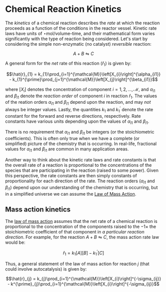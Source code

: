 # Chemical Reaction Kinetics
The _kinetics_ of a chemical reaction describes the _rate_ at which the reaction proceeds as a function of the conditions in the reactor vessel. Kinetic rate laws have units of $\star$mol/volume-time, and their mathematical form varies significantly with the type of reaction being considered. Let's start by considering the simple non-enzymatic (no catalyst) _reversible_ reaction:

$$A+B\leftrightharpoons{C}$$

A general form for the _net_ rate of this reaction ($\hat{r}_{1}$) is given by:

$$\hat{r}_{1} = k_{1}\prod_{i=1}^{\mathcal{M}}\left[X_{i}\right]^{\alpha_{i1}} - k_{1}^{\prime}\prod_{j=1}^{\mathcal{M}}\left[X_{j}\right]^{\beta_{i1}}$$

where $\left[X_{i}\right]$ denotes the concentration of component $i=1,2,\dots,\mathcal{M}$, and $\alpha_{i1}$ and $\beta_{i1}$ denote the _reaction order_ of component $i$ in reaction $\hat{r}_{1}$. The values of the reation orders $\alpha_{i1}$ and $\beta_{i1}$ depend upon the reaction, and may _not_ always be integer values. 
Lastly, the quantities $k_{1}$ and $k_{1}^{\prime}$ denote the rate constant for the forward and reverse directions, respectively. Rate constants have various units depending upon the values of $\alpha_{i1}$
and $\beta_{i1}$. 

There is no requirement that $\alpha_{i1}$ and $\beta_{i1}$ be integers (or the stoichiometric coefficients). This is often only true when we have a complete (or simplified) picture of the chemistry that is occurring. In real-life, fractional values for $\alpha_{i1}$ and $\beta_{i1}$ are common in many application areas.  

Another way to think about the kinetic rate laws and rate constants is that the overall rate of a reaction is proportional to the concentrations of the species that are participating in the reaction (raised to some power). Given this perspective, the rate constants are then simply constants of proportionality for each direction of the rate. The reaction orders ($\alpha_{i1}$ and $\beta_{i1}$) depend upon our understanding of the chemistry that is occurring, but in a simplified universe we can assume the [Law of Mass Action](https://en.wikipedia.org/wiki/Law_of_mass_action).

## Mass action kinetics

The [law of mass action](https://en.wikipedia.org/wiki/Law_of_mass_action) assumes that the net rate of a chemical reaction is proportional to the concentration of the components raised to the $-{1}\times$ the stoichiometric coefficient of that component in _a particular reaction direction_. For example, for the reaction $A+B\leftrightharpoons{C}$, the mass action rate law would be:

$$\hat{r}_{1} = k_{1}\left[A\right]\left[B\right] - k^{\prime}_{1}\left[C\right]$$

Thus, a general statement of the law of mass action for reaction $j$ (that could involve autocatalysis) is given by:

$$\hat{r}_{j} = k_{j}\prod_{i=1}^{\mathcal{M}}\left[X_{i}\right]^{-\sigma_{ij}} - 
k^{\prime}_{j}\prod_{i=1}^{\mathcal{M}}\left[X_{i}\right]^{-\sigma_{ij}}$$
